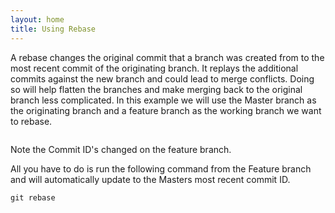 ```yaml
---
layout: home
title: Using Rebase
---
```


A rebase changes the original commit that a branch was created from to the most recent commit of the originating branch.  It replays the additional commits against the new branch and could lead to merge conflicts. Doing so will help flatten the branches and make merging back to the original branch less complicated. In this example we will use the Master branch as the originating branch and a feature branch as the working branch we want to rebase.

<img src="../../.gitbook/assets/file.excalidraw (7).svg" alt="" class="gitbook-drawing">

Note the Commit ID's changed on the feature branch.

All you have to do is run the following command from the Feature branch and will automatically update to the Masters most recent commit ID.

```
git rebase
```

